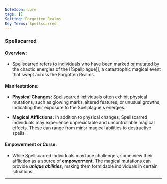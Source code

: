 ```yaml
---
NoteIcon: Lore
tags: []
Setting: Forgotten Realms
Key Terms: Spellscarred
---
```

### Spellscarred

#### Overview:

- Spellscarred refers to individuals who have been marked or mutated by the chaotic energies of the [[Spellplague]], a catastrophic magical event that swept across the Forgotten Realms.
#### Manifestations:

- **Physical Changes:** Spellscarred individuals often exhibit physical mutations, such as glowing marks, altered features, or unusual growths, indicating their exposure to the Spellplague's energies.

- **Magical Afflictions:** In addition to physical changes, Spellscarred individuals may experience unpredictable and uncontrollable magical effects. These can range from minor magical abilities to destructive spells.
#### Empowerment or Curse:

- While Spellscarred individuals may face challenges, some view their affliction as a source of **empowerment**. The magical mutations can provide ***unique abilities***, making them formidable individuals in certain situations.
---